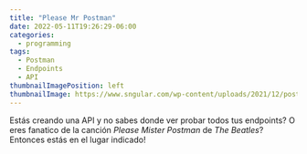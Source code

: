```yaml
---
title: "Please Mr Postman"
date: 2022-05-11T19:26:29-06:00
categories:
  - programming
tags:
  - Postman
  - Endpoints
  - API
thumbnailImagePosition: left
thumbnailImage: https://www.sngular.com/wp-content/uploads/2021/12/postman-logo-vert-2018.jpg
---
```


Estás creando una API y no sabes donde ver probar todos tus endpoints? O eres fanatico de la canción 
*Please Mister Postman* de *The Beatles*? Entonces estás en el lugar indicado!

<!--more-->

<!-- Para quienes ya hallan trabajado con anterioridad con una API, ya estarán familiarizados con el término de `endpoint`, pero 
si es la primera vez que escuchas todo esto, veamos una breve descripción.

La palabra API es un acrónimo del inglés, que se traduce como "Interfaz de programación de aplicaciones". Esto puede sonar muy complicado, 
pero las API tienen una función muy importante en el mundo de la programación, ya que es la parte que comunica entre el frontend y el backend.
Esto lo hace mediante peticiones y respuestas. 

Una analogía sencilla, es imaginarte que una aplicación web es un restaurante, el cliente se encuentra en la sala principal (frontend), y le pide
al mesero (API) un platillo (request), este mesero se comunica con los chefs en la cocina (backend), hacen el platillo que pidió, y el mesero lo 
lleva de vuelta al cliente. 

![Ratatoulli](https://i.gifer.com/J8lc.gif)

Los *endpoints* son las ubicaciones en donde deben de estar las *requests* que les haga el cliente, y estas se observan en los links. 
Tu puedes interactuar con estos *endpoints* de diversas maneras, y aquí es donde surgen los 4 métodos HTML:

1. GET: Obtiene los datos solicitados
2. POST: Crea nuevos datos
3. PUT: Modifica los datos especificados ya existentes
4. DELETE: Borra los datos especificados

Ya una vez que creas tu API, la quieres probar (pero no quieres utilizar *curl* con terminal), es ahí donde entra **Postman**.

![Homer Simpson Letters](https://pa1.narvii.com/6912/d4cfd5996bb99dbe274e1e3a2c1bbf4b5575fcacr1-480-368_hq.gif)

Postman es un programa con interfaz gráfica que nos permitirá realizar peticiones a una API, y facilitar el proceso de la misma, pero 
empecemos a ver su interfaz, como se ve a continuación.

![Interfaz de Postman](/images/6-mr-postman/Captura.JPG)

Para crear un nuevo *request*, le das en el botón de `new` en la parte superior izquierda, y le damos en `HTML Request`

![Interfaz de Postman](/images/6-mr-postman/Captura2.JPG)

Una vez creado, te debe de aparecer algo así:

![Interfaz de Postman](/images/6-mr-postman/Captura3.JPG)

Puedes cambiar el método HTML dándole click en donde dice `GET`, pero por el momento yo lo dejaré así para este ejercicio. 
Para este ejercicio, utilizaremos una API ya existente, para no tener que preocuparnos de crear una. Usaremos la 
[API de Pokemon](https://pokeapi.co/) y el link que copiaremos en Postman es el siguiente: `https://pokeapi.co/api/v2/pokemon`

{{< alert info>}}Si vas a hacer una petición con una API tuya, recuerda que debe de estar corriendo el servidor de la API.{{</alert>}}

Presionamos el botón azul que dice `send` y debemos de recibir una lista con varios pokemon.

![Interfaz de Postman](/images/6-mr-postman/Captura4.JPG)

En este caso, el código de status es `200`, por lo que no hubo ningún error, si no se hubiera encontrado la petición, hubieramos 
encontrado el famoso código 404. Aquí te dejo un [link](https://developer.mozilla.org/es/docs/Web/HTTP/Status) con los códigos. 


![Error 404](https://i0.wp.com/learn.onemonth.com/wp-content/uploads/2017/08/1-10.png?fit=845%2C503&ssl=1)

Puedes llegar incluso a documentar tus API desde postman, por lo que resulta muy conveniente de manejar. Y hasta aquí el post 
de hoy, espero que algo de esto les halla servido. **Hasta la próxima!** -->





